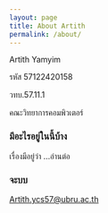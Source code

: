 ```yaml
---
layout: page
title: About Artith
permalink: /about/
---
```

Artith Yamyim

รหัส 57122420158

วทบ.57.11.1

คณะวิทยาการคอมพิวเตอร์

### มีอะไรอยู่ในนี้บ้าง

เรื่องมีอยู่ว่า
...อ่านต่อ

### จะบบ

Artith.ycs57@ubru.ac.th
